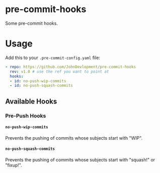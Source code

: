 # pre-commit-hooks
Some pre-commit hooks.

# Usage
Add this to your `.pre-commit-config.yaml` file:

``` yaml
- repo: https://github.com/JohnDevlopment/pre-commit-hooks
  rev: v1.0 # use the ref you want to point at
  hooks:
  - id: no-push-wip-commits
  - id: no-push-squash-commits
```

## Available Hooks

### Pre-Push Hooks

#### `no-push-wip-commits`
Prevents the pushing of commits whose subjects start with "WIP".

#### `no-push-squash-commits`
Prevents the pushing of commits whose subjects start with "squash!" or "fixup!".
